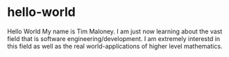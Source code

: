 # hello-world
Hello World
My name is Tim Maloney. I am just now learning about the vast field that is software engineering/development.
I am extremely interestd in this field as well as the real world-applications of higher level mathematics.

